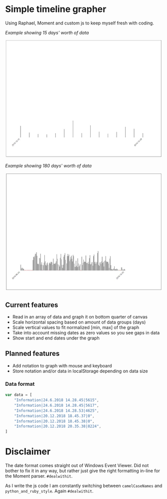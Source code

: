 # Simple timeline grapher

Using Raphael, Moment and custom js to keep myself fresh with coding.

*Example showing 15 days' worth of data*

![Example showing 15 days' worth of data](examples/15d-data.jpg)

*Example showing 180 days' worth of data*

![Example showing 180 days' worth of data](examples/180d-data.jpg)


## Current features

* Read in an array of data and graph it on bottom quarter of canvas
* Scale horizontal spacing based on amount of data groups (days)
* Scale vertical values to fit normalized [min, max] of the graph
* Take into account missing dates as zero values so you see gaps in data
* Show start and end dates under the graph

## Planned features

* Add notation to graph with mouse and keyboard
* Store notation and/or data in localStorage depending on data size


### Data format

```js
var data = [
    "Information|24.6.2018 14.28.45|5615",
    "Information|24.6.2018 14.28.45|5617",
    "Information|24.6.2018 14.28.53|4625",
    "Information|20.12.2018 18.45.37|0",
    "Information|20.12.2018 18.45.38|0",
    "Information|20.12.2018 20.35.38|8224",
]
```

# Disclaimer

The date format comes straight out of Windows Event Viewer. Did not bother to fix it in any way, but rather just give the right formatting in-line for the Moment parser. `#dealwithit`.

As I write the js code I am constantly switching between `camelCaseNames` and `python_and_ruby_style`. Again `#dealwithit`.